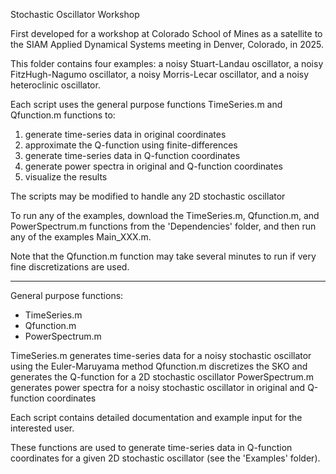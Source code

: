 Stochastic Oscillator Workshop

First developed for a workshop at Colorado School of Mines as a satellite to the SIAM 
Applied Dynamical Systems meeting in Denver, Colorado, in 2025.

This folder contains four examples: a noisy Stuart-Landau oscillator, a noisy FitzHugh-Nagumo oscillator, a noisy Morris-Lecar oscillator, 
and a noisy heteroclinic oscillator.

Each script uses the general purpose functions TimeSeries.m and Qfunction.m functions to:
  1. generate time-series data in original coordinates
  2. approximate the Q-function using finite-differences
  3. generate time-series data in Q-function coordinates
  4. generate power spectra in original and Q-function coordinates
  5. visualize the results

The scripts may be modified to handle any 2D stochastic oscillator

To run any of the examples, download the TimeSeries.m, Qfunction.m, and PowerSpectrum.m functions from the 'Dependencies' folder, 
and then run any of the examples Main_XXX.m.

Note that the Qfunction.m function may take several minutes to run if very fine discretizations are used.

---

General purpose functions:

- TimeSeries.m
- Qfunction.m
- PowerSpectrum.m

TimeSeries.m generates time-series data for a noisy stochastic oscillator using the Euler-Maruyama method
Qfunction.m discretizes the SKO and generates the Q-function for a 2D stochastic oscillator
PowerSpectrum.m generates power spectra for a noisy stochastic oscillator in original and Q-function coordinates

Each script contains detailed documentation and example input for the interested user.

These functions are used to generate time-series data in Q-function coordinates for a given 2D stochastic oscillator (see the 'Examples' folder).



